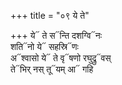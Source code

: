 +++
title = "०९ ये ते"

+++
ये᳓ ते स᳓न्ति दशग्वि᳓नः  
शति᳓नो ये᳓ सहस्रि᳓णः  
अ᳓श्वासो ये᳓ ते वृ᳓षणो रघुद्रु᳓वस्  
ते᳓भिर् नस् तू᳓यम् आ᳓ गहि